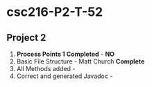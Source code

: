 # csc216-P2-T-52
## Project 2

1. **Process Points 1 Completed** - **NO**
  1. Basic File Structure - Matt Church **Complete**
  2. All Methods added -
  3. Correct and generated Javadoc -
